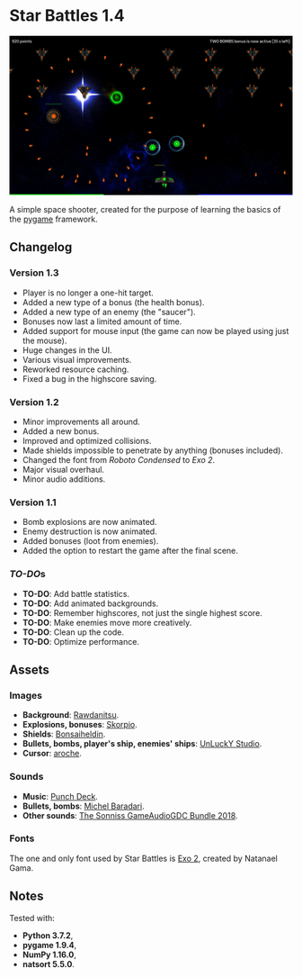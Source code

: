 # Star Battles 1.4

![Screenshot](/Screenshot.jpeg?raw=true)

A simple space shooter, created for the purpose of learning the basics of the [pygame](https://www.pygame.org/) framework.

## Changelog

### Version 1.3

- Player is no longer a one-hit target.
- Added a new type of a bonus (the health bonus).
- Added a new type of an enemy (the "saucer").
- Bonuses now last a limited amount of time.
- Added support for mouse input (the game can now be played using just the mouse).
- Huge changes in the UI.
- Various visual improvements.
- Reworked resource caching.
- Fixed a bug in the highscore saving.

### Version 1.2

- Minor improvements all around.
- Added a new bonus.
- Improved and optimized collisions.
- Made shields impossible to penetrate by anything (bonuses included).
- Changed the font from *Roboto Condensed* to *Exo 2*.
- Major visual overhaul.
- Minor audio additions.

### Version 1.1

- Bomb explosions are now animated.
- Enemy destruction is now animated.
- Added bonuses (loot from enemies).
- Added the option to restart the game after the final scene.

### *TO-DO*s

- **TO-DO**: Add battle statistics.
- **TO-DO**: Add animated backgrounds.
- **TO-DO**: Remember highscore*s*, not just the single highest score.
- **TO-DO**: Make enemies move more creatively.
- **TO-DO**: Clean up the code.
- **TO-DO**: Optimize performance.

## Assets

### Images

- **Background**: [Rawdanitsu](https://opengameart.org/content/space-backgrounds-7).
- **Explosions, bonuses**: [Skorpio](https://opengameart.org/content/sci-fi-effects).
- **Shields**: [Bonsaiheldin](http://bonsaiheld.org/).
- **Bullets, bombs, player's ship, enemies' ships**: [UnLuckY Studio](https://opengameart.org/content/complete-spaceship-game-art-pack).
- **Cursor**:  [aroche](https://www.deviantart.com/aroche/art/Vienna-3-Rapture-90310351).

### Sounds

- **Music**: [Punch Deck](https://www.reddit.com/r/gamedev/comments/ak1iqz/i_make_orchestral_electronic_music_that_im_giving/).
- **Bullets, bombs**: [Michel Baradari](https://opengameart.org/content/4-projectile-launches).
- **Other sounds**: [The Sonniss GameAudioGDC Bundle 2018](https://www.reddit.com/r/gamedev/comments/85kzjw/30gb_of_high_quality_sound_effects_the_sonniss/).

### Fonts

The one and only font used by Star Battles is [Exo 2](https://fonts.google.com/specimen/Exo+2), created by Natanael Gama.

## Notes

Tested with:

- **Python 3.7.2**,
- **pygame 1.9.4**,
- **NumPy 1.16.0**,
- **natsort 5.5.0**.